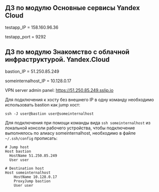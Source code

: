 ## ДЗ по модулю Основные сервисы Yandex Cloud ##

testapp_IP = 158.160.96.36

testapp_port = 9292


## ДЗ по модулю Знакомство с облачной инфраструктурой. Yandex.Cloud ##

bastion_IP = 51.250.85.249

someinternalhost_IP = 10.128.0.17

VPN server admin panel: https://51.250.85.249.sslip.io

Для подключения к хосту без внешнего IP в одну команду необходимо использовать bastion как jump хост:
```
ssh -J user@bastion user@someinternalhost
```

Для подключения при помощи команды вида ```ssh someinternalhost``` из локальной консоли рабочего
устройства, чтобы подключение выполнялось по алиасу someinternalhost,
необходимо в файле ```~/.ssh/config``` прописать:

```
# Jump host
Host bastion
  HostName 51.250.85.249
  User user

# Destination host
Host someinternalhost
	HostName 10.128.0.17
	ProxyJump bastion
	User user
```
